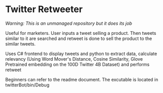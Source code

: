 # Twitter Retweeter

*Warning: This is an unmanaged repository but it does its job*

Useful for marketers. User inputs a tweet selling a product. Then tweets similar to it are searched and retweet is done to sell the product to the similar tweets.

Uses C# frontend to display tweets and python to extract data, calculate relevancy (Using Word Mover's Distance, Cosine Similarity, Glove Pretrained embedding on the 100D Twitter 4B Dataset) and performs retweet

Beginners can refer to the readme document. The excutable is located in twitterBot/bin/Debug
